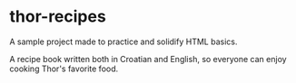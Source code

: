 # thor-recipes

A sample project made to practice and solidify HTML basics.

A recipe book written both in Croatian and English, so everyone can enjoy cooking Thor's favorite food.